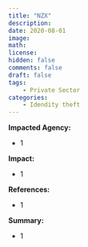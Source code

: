 ```yaml
---
title: "NZX"
description: 
date: 2020-08-01
image: 
math: 
license: 
hidden: false
comments: false
draft: false
tags: 
    - Private Sector
categories:
    - Idendity theft
---
```

**Impacted Agency:**
* 1

**Impact:**
* 1

**References:**
* 1

**Summary:**
* 1